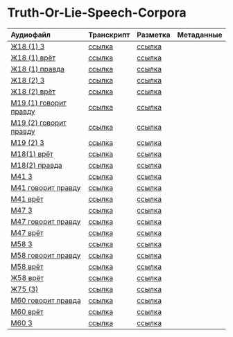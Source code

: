 # Truth-Or-Lie-Speech-Corpora

| Аудиофайл | Транскрипт | Разметка | Метаданные |
|:----------|:-----------|:---------|:------------|
| [Ж18 (1) 3](./Audio/17-20/Ж18%20(1)%203.mp3) | [ссылка](https://github.com/polyamba/Truth-Or-Lie-Speech-Corpora/blob/main/Transcriptions/Ж18%20(1)%203.txt) | [ссылка](https://github.com/polyamba/Truth-Or-Lie-Speech-Corpora/blob/main/Annotation/Ж18%20(1)%203.txt) |  |
| [Ж18 (1) врëт](https://github.com/polyamba/Truth-Or-Lie-Speech-Corpora/blob/main/Audio/17-20/Ж18%20(1)%20врëт.txt) | [ссылка](https://github.com/polyamba/Truth-Or-Lie-Speech-Corpora/blob/main/Transcriptions/Ж18%20(1)%20врëт.txt) | [ссылка](https://github.com/polyamba/Truth-Or-Lie-Speech-Corpora/blob/main/Annotation/Ж18%20(1)%20врëт.txt) |  |
| [Ж18 (1) правда](https://github.com/polyamba/Truth-Or-Lie-Speech-Corpora/blob/main/Audio/17-20/Ж18%20(1)%20правда.txt) | [ссылка](https://github.com/polyamba/Truth-Or-Lie-Speech-Corpora/blob/main/Transcriptions/Ж18%20(1)%20правда.txt) | [ссылка](https://github.com/polyamba/Truth-Or-Lie-Speech-Corpora/blob/main/Annotation/Ж18%20(1)%20правда.txt) |  |
| [Ж18 (2) 3](https://github.com/polyamba/Truth-Or-Lie-Speech-Corpora/blob/main/Audio/17-20/Ж18%20(2)%203.mp3) | [ссылка](https://github.com/polyamba/Truth-Or-Lie-Speech-Corpora/blob/main/Transcriptions/Ж18%20(2)%203.txt) | [ссылка](https://github.com/polyamba/Truth-Or-Lie-Speech-Corpora/blob/main/Annotation/Ж18%20(2)%203.txt) |  |
| [Ж18 (2) врёт](https://github.com/polyamba/Truth-Or-Lie-Speech-Corpora/blob/main/Audio/17-20/Ж18%20(2)%20врёт.mp3) | [ссылка](https://github.com/polyamba/Truth-Or-Lie-Speech-Corpora/blob/main/Transcriptions/Ж18%20(2)%20врёт.txt) | [ссылка](https://github.com/polyamba/Truth-Or-Lie-Speech-Corpora/blob/main/Annotation/Ж18%20(2)%20врёт.txt) |  |
| [М19 (1) говорит правду](./Audio/17-20/М19%20(1)%20говорит%20правду.mp3) | [ссылка](https://github.com/polyamba/Truth-Or-Lie-Speech-Corpora/blob/main/Transcriptions/М19%20(1)%20говорит%20правду.txt) | [ссылка](https://github.com/polyamba/Truth-Or-Lie-Speech-Corpora/blob/main/Annotation/М19%20(1)%20говорит%20правду.txt) |  |
| [М19 (2) говорит правду](./Audio/17-20/М19%20(2)%20говорит%20правду.mp3) | [ссылка](https://github.com/polyamba/Truth-Or-Lie-Speech-Corpora/blob/main/Transcriptions/М19%20(2)%20говорит%20правду.txt) | [ссылка](https://github.com/polyamba/Truth-Or-Lie-Speech-Corpora/blob/main/Annotation/М19%20(2)%20говорит%20правду.txt) |  |
| [М19 (2) 3](./Audio/17-20/М19%20(2)%203.mp3) | [ссылка](https://github.com/polyamba/Truth-Or-Lie-Speech-Corpora/blob/main/Transcriptions/М19%20(2)%203.txt) | [ссылка](https://github.com/polyamba/Truth-Or-Lie-Speech-Corpora/blob/main/Annotation/М19%20(2)%203.txt) |  |
| [М18(1) врёт](./Audio/17-20/М18(1)%20врёт.mp3) | [ссылка](https://github.com/polyamba/Truth-Or-Lie-Speech-Corpora/blob/main/Transcriptions/М18(1)%20врёт.txt) | [ссылка](https://github.com/polyamba/Truth-Or-Lie-Speech-Corpora/blob/main/Annotation/М18(1)%20врёт.txt) |  |
| [М18(2) правда](./Audio/17-20/М18(2)%20правда.mp3) | [ссылка](https://github.com/polyamba/Truth-Or-Lie-Speech-Corpora/blob/main/Transcriptions/М18(2)%20правда.txt) | [ссылка](https://github.com/polyamba/Truth-Or-Lie-Speech-Corpora/blob/main/Annotation/М18(2)%20правда.txt) |  |
| [М41 3](./Audio/41-55/М41%203.mp3) | [ссылка](https://github.com/polyamba/Truth-Or-Lie-Speech-Corpora/blob/main/Transcriptions/М41%203.txt) | [ссылка](https://github.com/polyamba/Truth-Or-Lie-Speech-Corpora/blob/main/Annotation/M41%203.xlsx) |  |
| [М41 говорит правду](./Audio/41-55/М41%20говорит%20правду.mp3) | [ссылка](https://github.com/polyamba/Truth-Or-Lie-Speech-Corpora/blob/main/Transcriptions/М41%20говорит%20правду.txt) | [ссылка](https://github.com/polyamba/Truth-Or-Lie-Speech-Corpora/blob/main/Annotation/М41%20говорит%20правду.txt) |  |
| [М41 врёт](./Audio/41-55/М41%20врёт.mp3) | [ссылка](https://github.com/polyamba/Truth-Or-Lie-Speech-Corpora/blob/main/Transcriptions/М41%20врёт.txt) | [ссылка](https://github.com/polyamba/Truth-Or-Lie-Speech-Corpora/blob/main/Annotation/М41%20врёт.txt) |  |
| [М47 3](./Audio/41-55/М47%203.mp3) | [ссылка](https://github.com/polyamba/Truth-Or-Lie-Speech-Corpora/blob/main/Transcriptions/М47%203.txt) | [ссылка](https://github.com/polyamba/Truth-Or-Lie-Speech-Corpora/blob/main/Annotation/М47%203.txt) |  |
| [М47 говорит правду](./Audio/41-55/М47%20говорит%20правду.mp3) | [ссылка](https://github.com/polyamba/Truth-Or-Lie-Speech-Corpora/blob/main/Transcriptions/М47%20говорит%20правду.txt) | [ссылка](https://github.com/polyamba/Truth-Or-Lie-Speech-Corpora/blob/main/Annotation/М47%20говорит%20правду.txt) |  |
| [М47 врёт](./Audio/41-55/М47%20врёт.mp3) | [ссылка](https://github.com/polyamba/Truth-Or-Lie-Speech-Corpora/blob/main/Transcriptions/М47%20врёт.txt) | [ссылка](https://github.com/polyamba/Truth-Or-Lie-Speech-Corpora/blob/main/Annotation/М47%20врёт.txt) |  |
| [М58 3](./Audio/55%2B/М58%203.mp3) | [ссылка](https://github.com/polyamba/Truth-Or-Lie-Speech-Corpora/blob/main/Transcriptions/М58%203.txt) | [ссылка](https://github.com/polyamba/Truth-Or-Lie-Speech-Corpora/blob/main/Annotation/М58%203.txt) |  |
| [М58 говорит правду](./Audio/55%2B/М58%20говорит%20правду.mp3) | [ссылка](https://github.com/polyamba/Truth-Or-Lie-Speech-Corpora/blob/main/Transcriptions/М58%20говорит%20правду.txt) | [ссылка](https://github.com/polyamba/Truth-Or-Lie-Speech-Corpora/blob/main/Annotation/М58%20говорит%20правду.txt) |  |
| [М58 врёт](./Audio/55%2B/М58%20врёт.mp3) | [ссылка](https://github.com/polyamba/Truth-Or-Lie-Speech-Corpora/blob/main/Transcriptions/М58%20врёт.txt) | [ссылка](https://github.com/polyamba/Truth-Or-Lie-Speech-Corpora/blob/main/Annotation/М58%20врёт.txt) |  |
| [Ж58 врёт](./Audio/55%2B/Ж58%20врёт.mp3) | [ссылка](https://github.com/polyamba/Truth-Or-Lie-Speech-Corpora/blob/main/Transcriptions/Ж58%20врёт.txt) | [ссылка](https://github.com/polyamba/Truth-Or-Lie-Speech-Corpora/blob/main/Annotation/Ж58%20врёт.txt) |  |
| [Ж75 (3)](./Audio/55%2B/Ж75%20(3).mp3) | [ссылка](https://github.com/polyamba/Truth-Or-Lie-Speech-Corpora/blob/main/Transcriptions/Ж75%20(3).txt) | [ссылка](https://github.com/polyamba/Truth-Or-Lie-Speech-Corpora/blob/main/Annotation/Ж75%20(3).txt) |  |
| [М60 говорит правда](./Audio/55%2B/М60%20говорит%20правда.m4a) | [ссылка](https://github.com/polyamba/Truth-Or-Lie-Speech-Corpora/blob/main/Transcriptions/М60%20говорит%20правда.txt) | [ссылка](https://github.com/polyamba/Truth-Or-Lie-Speech-Corpora/blob/main/Annotation/М60%20говорит%20правда.txt) |  |
| [М60 врёт](./Audio/55%2B/М60%20врёт.m4a) | [ссылка](https://github.com/polyamba/Truth-Or-Lie-Speech-Corpora/blob/main/Transcriptions/М60%20врёт.txt) | [ссылка](https://github.com/polyamba/Truth-Or-Lie-Speech-Corpora/blob/main/Annotation/М60%20врёт.txt) |  |
| [М60 3](./Audio/55%2B/М60%203.m4a) | [ссылка](https://github.com/polyamba/Truth-Or-Lie-Speech-Corpora/blob/main/Transcriptions/М60%203.txt) | [ссылка](https://github.com/polyamba/Truth-Or-Lie-Speech-Corpora/blob/main/Annotation/М60%203.txt) |  |

